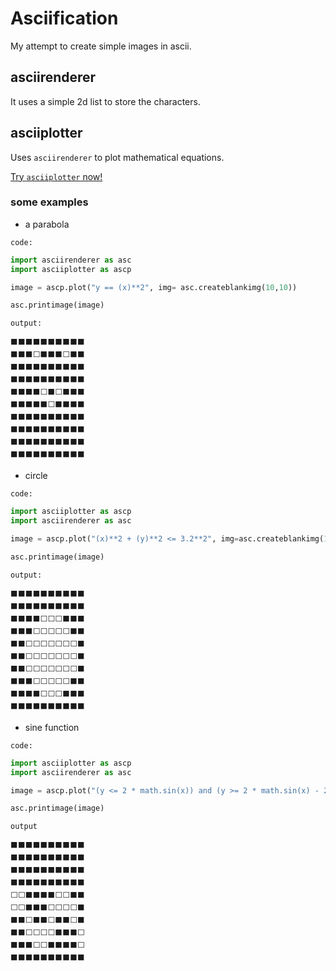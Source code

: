 # Asciification

My attempt to create simple images in ascii.

## asciirenderer

It uses a simple 2d list to store the characters.

## asciiplotter

Uses `asciirenderer` to plot mathematical equations.

[Try `asciiplotter` now!](https://tusharhero.github.io/asciificationpy)
### some examples

- a parabola
  
`code:`
```py
import asciirenderer as asc
import asciiplotter as ascp

image = ascp.plot("y == (x)**2", img= asc.createblankimg(10,10))

asc.printimage(image)
```

`output:`

```
⬛⬛⬛⬛⬛⬛⬛⬛⬛⬛
⬛⬛⬛⬜⬛⬛⬛⬜⬛⬛
⬛⬛⬛⬛⬛⬛⬛⬛⬛⬛
⬛⬛⬛⬛⬛⬛⬛⬛⬛⬛
⬛⬛⬛⬛⬜⬛⬜⬛⬛⬛
⬛⬛⬛⬛⬛⬜⬛⬛⬛⬛
⬛⬛⬛⬛⬛⬛⬛⬛⬛⬛
⬛⬛⬛⬛⬛⬛⬛⬛⬛⬛
⬛⬛⬛⬛⬛⬛⬛⬛⬛⬛
⬛⬛⬛⬛⬛⬛⬛⬛⬛⬛
```

- circle

`code:`
```py
import asciiplotter as ascp
import asciirenderer as asc

image = ascp.plot("(x)**2 + (y)**2 <= 3.2**2", img=asc.createblankimg(10, 10))

asc.printimage(image)
```

`output:`

```
⬛⬛⬛⬛⬛⬛⬛⬛⬛⬛
⬛⬛⬛⬛⬛⬛⬛⬛⬛⬛
⬛⬛⬛⬛⬜⬜⬜⬛⬛⬛
⬛⬛⬛⬜⬜⬜⬜⬜⬛⬛
⬛⬛⬜⬜⬜⬜⬜⬜⬜⬛
⬛⬛⬜⬜⬜⬜⬜⬜⬜⬛
⬛⬛⬜⬜⬜⬜⬜⬜⬜⬛
⬛⬛⬛⬜⬜⬜⬜⬜⬛⬛
⬛⬛⬛⬛⬜⬜⬜⬛⬛⬛
⬛⬛⬛⬛⬛⬛⬛⬛⬛⬛
```

- sine function
 
`code:`
```py
import asciiplotter as ascp
import asciirenderer as asc

image = ascp.plot("(y <= 2 * math.sin(x)) and (y >= 2 * math.sin(x) - 2)", img=asc.createblankimg(10, 10))

asc.printimage(image)
```

`output`

```
⬛⬛⬛⬛⬛⬛⬛⬛⬛⬛
⬛⬛⬛⬛⬛⬛⬛⬛⬛⬛
⬛⬛⬛⬛⬛⬛⬛⬛⬛⬛
⬛⬛⬛⬛⬛⬛⬛⬛⬛⬛
⬜⬜⬛⬛⬛⬛⬜⬜⬛⬛
⬜⬜⬛⬛⬛⬜⬜⬜⬜⬛
⬛⬛⬜⬛⬛⬜⬛⬛⬜⬛
⬛⬛⬜⬜⬜⬜⬛⬛⬛⬜
⬛⬛⬛⬜⬜⬛⬛⬛⬛⬜
⬛⬛⬛⬛⬛⬛⬛⬛⬛⬛
```